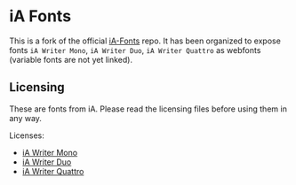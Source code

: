 # iA Fonts

This is a fork of the official [iA-Fonts](https://github.com/iaolo/iA-Fonts) repo. It has been organized to expose fonts `iA Writer Mono`, `iA Writer Duo`, `iA Writer Quattro` as webfonts (variable fonts are not yet linked).

## Licensing

These are fonts from iA. Please read the licensing files before using them in any way.

Licenses:

- [iA Writer Mono](https://github.com/iaolo/iA-Fonts/blob/master/iA%20Writer%20Mono/LICENSE.md)
- [iA Writer Duo](https://github.com/iaolo/iA-Fonts/blob/master/iA%20Writer%20Duo/LICENSE.md)
- [iA Writer Quattro](https://github.com/iaolo/iA-Fonts/blob/master/iA%20Writer%20Quattro/LICENSE.md)
